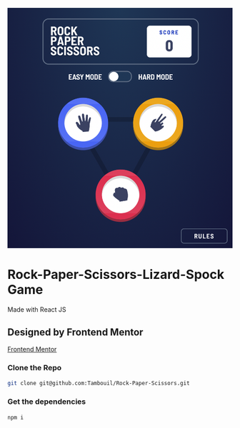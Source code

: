 ![alt text](https://github.com/Tambouil/Rock-Paper-Scissors/blob/main/Result.png?raw=true)

# Rock-Paper-Scissors-Lizard-Spock Game

Made with React JS

## Designed by Frontend Mentor

[Frontend Mentor](http://www.frontendmentor.io/home)

### Clone the Repo

```bash
git clone git@github.com:Tambouil/Rock-Paper-Scissors.git
```

### Get the dependencies

```bash
npm i
```


